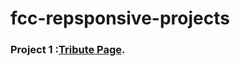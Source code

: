 # fcc-repsponsive-projects

### Project 1 :[Tribute Page](https://mmahendra001.github.io/fcc-repsponsive-projects/tribute-page).